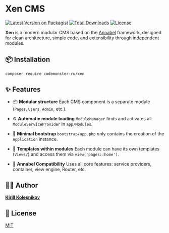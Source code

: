 # Xen CMS

[![Latest Version on Packagist](https://img.shields.io/packagist/v/codemonster-ru/xen.svg?style=flat-square)](https://packagist.org/packages/codemonster-ru/xen)
[![Total Downloads](https://img.shields.io/packagist/dt/codemonster-ru/xen.svg?style=flat-square)](https://packagist.org/packages/codemonster-ru/xen)
[![License](https://img.shields.io/packagist/l/codemonster-ru/xen.svg?style=flat-square)](https://packagist.org/packages/codemonster-ru/xen)

**Xen** is a modern modular CMS based on the [Annabel](https://github.com/codemonster-ru/annabel) framework,
designed for clean architecture, simple code, and extensibility through independent modules.

## 📦 Installation

```bash
composer require codemonster-ru/xen
```

## ✨ Features

-   📦 **Modular structure**
    Each CMS component is a separate module (`Pages`, `Users`, `Admin`, etc.).

-   ⚙️ **Automatic module loading**
    `ModuleManager` finds and activates all `ModuleServiceProvider` in `app/Modules`.

-   🧘 **Minimal bootstrap**
    `bootstrap/app.php` only contains the creation of the `Application` instance.

-   🎨 **Templates within modules**
    Each module can have its own templates (`Views/`)
    and access them via `view('pages::home')`.

-   🔌 **Annabel Compatibility**
    Uses all core features: service providers, container, view engine, Router, etc.

## 👨‍💻 Author

[**Kirill Kolesnikov**](https://github.com/KolesnikovKirill)

## 📜 License

[MIT](https://github.com/codemonster-ru/xen/blob/main/LICENSE)
